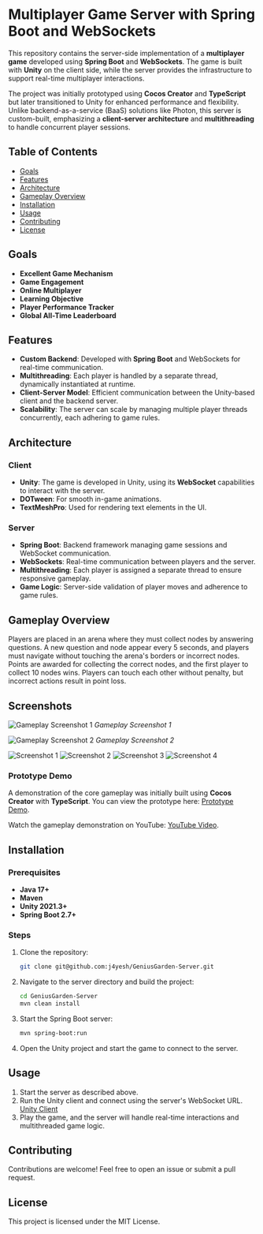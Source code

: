 # Multiplayer Game Server with Spring Boot and WebSockets

This repository contains the server-side implementation of a **multiplayer game** developed using **Spring Boot** and **WebSockets**. The game is built with **Unity** on the client side, while the server provides the infrastructure to support real-time multiplayer interactions.

The project was initially prototyped using **Cocos Creator** and **TypeScript** but later transitioned to Unity for enhanced performance and flexibility. Unlike backend-as-a-service (BaaS) solutions like Photon, this server is custom-built, emphasizing a **client-server architecture** and **multithreading** to handle concurrent player sessions.

## Table of Contents
- [Goals](#goals)
- [Features](#features)
- [Architecture](#architecture)
- [Gameplay Overview](#gameplay-overview)
- [Installation](#installation)
- [Usage](#usage)
- [Contributing](#contributing)
- [License](#license)

## Goals
- **Excellent Game Mechanism**
- **Game Engagement**
- **Online Multiplayer**
- **Learning Objective**
- **Player Performance Tracker**
- **Global All-Time Leaderboard**

## Features
- **Custom Backend**: Developed with **Spring Boot** and WebSockets for real-time communication.
- **Multithreading**: Each player is handled by a separate thread, dynamically instantiated at runtime.
- **Client-Server Model**: Efficient communication between the Unity-based client and the backend server.
- **Scalability**: The server can scale by managing multiple player threads concurrently, each adhering to game rules.

## Architecture

### Client
- **Unity**: The game is developed in Unity, using its **WebSocket** capabilities to interact with the server.
- **DOTween**: For smooth in-game animations.
- **TextMeshPro**: Used for rendering text elements in the UI.

### Server
- **Spring Boot**: Backend framework managing game sessions and WebSocket communication.
- **WebSockets**: Real-time communication between players and the server.
- **Multithreading**: Each player is assigned a separate thread to ensure responsive gameplay.
- **Game Logic**: Server-side validation of player moves and adherence to game rules.

## Gameplay Overview
Players are placed in an arena where they must collect nodes by answering questions. A new question and node appear every 5 seconds, and players must navigate without touching the arena's borders or incorrect nodes. Points are awarded for collecting the correct nodes, and the first player to collect 10 nodes wins. Players can touch each other without penalty, but incorrect actions result in point loss.

## Screenshots

![Gameplay Screenshot 1](https://i.ibb.co/vwDV7Lf/Screenshot-2024-09-30-235632.png)
*Gameplay Screenshot 1*

![Gameplay Screenshot 2](https://i.ibb.co/9y7qR09/Screenshot-2024-09-30-235723.png)
*Gameplay Screenshot 2*

![Screenshot 1](https://i.ibb.co/k5xdLTb/Whats-App-Image-2024-10-22-at-11-54-41.jpg)
![Screenshot 2](https://i.ibb.co/GpJL7yk/Whats-App-Image-2024-10-22-at-09-27-44.jpg)
![Screenshot 3](https://i.ibb.co/bvpdcHB/Whats-App-Image-2024-10-22-at-08-58-24.jpg)
![Screenshot 4](https://i.ibb.co/ZSx4Xrm/Whats-App-Image-2024-10-22-at-08-55-16.jpg)

### Prototype Demo
A demonstration of the core gameplay was initially built using **Cocos Creator** with **TypeScript**. You can view the prototype here: [Prototype Demo](https://65ffff55fb849bc3e6c1255f--lucky-halva-6ea51c.netlify.app/).

Watch the gameplay demonstration on YouTube: [YouTube Video](https://www.youtube.com/watch?v=NNf5iNHen_4).

## Installation

### Prerequisites
- **Java 17+**
- **Maven**
- **Unity 2021.3+**
- **Spring Boot 2.7+**

### Steps
1. Clone the repository:
    ```bash
    git clone git@github.com:j4yesh/GeniusGarden-Server.git
    ```

2. Navigate to the server directory and build the project:
    ```bash
    cd GeniusGarden-Server
    mvn clean install
    ```

3. Start the Spring Boot server:
    ```bash
    mvn spring-boot:run
    ```

4. Open the Unity project and start the game to connect to the server.

## Usage
1. Start the server as described above.
2. Run the Unity client and connect using the server's WebSocket URL. [Unity Client](https://github.com/j4yesh/GeniusGarden)
3. Play the game, and the server will handle real-time interactions and multithreaded game logic.


## Contributing
Contributions are welcome! Feel free to open an issue or submit a pull request.

## License
This project is licensed under the MIT License.
